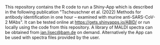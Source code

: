 This repository contains the R code to run a Shiny-App which is described in the following publication "Tscheuschner et al. (2022) Methods for antibody identification in one hour – examined with murine anti-SARS-CoV-2 MAbs".
It can be tested online at https://gets.shinyapps.io/ABID/ or run locally using the code from this repository. A library of MALDI spectra can be obtained from jan.lisec@bam.de on demand. Alternatively the App can be used with spectra files provided by the user.
